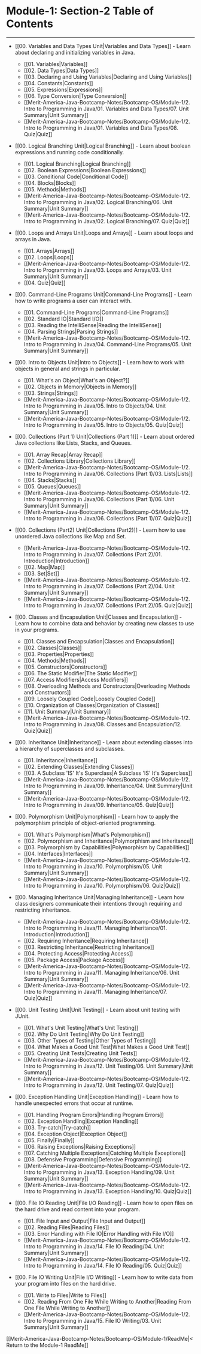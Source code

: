 # Module-1: Section-2 Table of Contents
---

- [[00. Variables and Data Types Unit|Variables and Data Types]] - Learn about declaring and initializing variables in Java.
	- [[01. Variables|Variables]] 
	- [[02. Data Types|Data Types]] 
	- [[03. Declaring and Using Variables|Declaring and Using Variables]] 
	- [[04. Constants|Constants]] 
	- [[05. Expressions|Expressions]] 
	- [[06. Type Conversion|Type Conversion]] 
	- [[Merit-America-Java-Bootcamp-Notes/Bootcamp-OS/Module-1/2. Intro to Programming in Java/01. Variables and Data Types/07. Unit Summary|Unit Summary]] 
	- [[Merit-America-Java-Bootcamp-Notes/Bootcamp-OS/Module-1/2. Intro to Programming in Java/01. Variables and Data Types/08. Quiz|Quiz]] 


- [[00. Logical Branching Unit|Logical Branching]] - Learn about boolean expressions and running code conditionally.
	- [[01. Logical Branching|Logical Branching]] 
	- [[02. Boolean Expressions|Boolean Expressions]]
	- [[03. Conditional Code|Conditional Code]] 
	- [[04. Blocks|Blocks]] 
	- [[05. Methods|Methods]] 
	- [[Merit-America-Java-Bootcamp-Notes/Bootcamp-OS/Module-1/2. Intro to Programming in Java/02. Logical Branching/06. Unit Summary|Unit Summary]] 
	- [[Merit-America-Java-Bootcamp-Notes/Bootcamp-OS/Module-1/2. Intro to Programming in Java/02. Logical Branching/07. Quiz|Quiz]] 


- [[00. Loops and Arrays Unit|Loops and Arrays]] - Learn about loops and arrays in Java.
	- [[01. Arrays|Arrays]] 
	- [[02. Loops|Loops]] 
	- [[Merit-America-Java-Bootcamp-Notes/Bootcamp-OS/Module-1/2. Intro to Programming in Java/03. Loops and Arrays/03. Unit Summary|Unit Summary]] 
	- [[04. Quiz|Quiz]] 


- [[00. Command-Line Programs Unit|Command-Line Programs]] - Learn how to write programs a user can interact with.
	- [[01. Command-Line Programs|Command-Line Programs]] 
	- [[02. Standard IO|Standard I/O]] 
	- [[03. Reading the IntelliSense|Reading the IntelliSense]] 
	- [[04. Parsing Strings|Parsing Strings]] 
	- [[Merit-America-Java-Bootcamp-Notes/Bootcamp-OS/Module-1/2. Intro to Programming in Java/04. Command-Line Programs/05. Unit Summary|Unit Summary]]


- [[00. Intro to Objects Unit|Intro to Objects]] - Learn how to work with objects in general and strings in particular.
	- [[01. What's an Object|What's an Object?]] 
	- [[02. Objects in Memory|Objects in Memory]] 
	- [[03. Strings|Strings]] 
	- [[Merit-America-Java-Bootcamp-Notes/Bootcamp-OS/Module-1/2. Intro to Programming in Java/05. Intro to Objects/04. Unit Summary|Unit Summary]] 
	- [[Merit-America-Java-Bootcamp-Notes/Bootcamp-OS/Module-1/2. Intro to Programming in Java/05. Intro to Objects/05. Quiz|Quiz]] 


- [[00. Collections (Part 1) Unit|Collections (Part 1)]] - Learn about ordered Java collections like Lists, Stacks, and Queues.
	- [[01. Array Recap|Array Recap]] 
	- [[02. Collections Library|Collections Library]] 
	- [[Merit-America-Java-Bootcamp-Notes/Bootcamp-OS/Module-1/2. Intro to Programming in Java/06. Collections (Part 1)/03. Lists|Lists]] 
	- [[04. Stacks|Stacks]] 
	- [[05. Queues|Queues]] 
	- [[Merit-America-Java-Bootcamp-Notes/Bootcamp-OS/Module-1/2. Intro to Programming in Java/06. Collections (Part 1)/06. Unit Summary|Unit Summary]] 
	- [[Merit-America-Java-Bootcamp-Notes/Bootcamp-OS/Module-1/2. Intro to Programming in Java/06. Collections (Part 1)/07. Quiz|Quiz]] 


- [[00. Collections (Part2) Unit|Collections (Part2)]] - Learn how to use unordered Java collections like Map and Set.
	- [[Merit-America-Java-Bootcamp-Notes/Bootcamp-OS/Module-1/2. Intro to Programming in Java/07. Collections (Part 2)/01. Introduction|Introduction]] 
	- [[02. Map|Map]] 
	- [[03. Set|Set]] 
	- [[Merit-America-Java-Bootcamp-Notes/Bootcamp-OS/Module-1/2. Intro to Programming in Java/07. Collections (Part 2)/04. Unit Summary|Unit Summary]] 
	- [[Merit-America-Java-Bootcamp-Notes/Bootcamp-OS/Module-1/2. Intro to Programming in Java/07. Collections (Part 2)/05. Quiz|Quiz]] 


- [[00. Classes and Encapsulation Unit|Classes and Encapsulation]] - Learn how to combine data and behavior by creating new classes to use in your programs.
	- [[01. Classes and Encapsulation|Classes and Encapsulation]] 
	- [[02. Classes|Classes]] 
	- [[03. Properties|Properties]] 
	- [[04. Methods|Methods]] 
	- [[05. Constructors|Constructors]] 
	- [[06. The Static Modifier|The Static Modifier]] 
	- [[07. Access Modifiers|Access Modifiers]] 
	- [[08. Overloading Methods and Constructors|Overloading Methods and Constructors]] 
	- [[09. Loosely Coupled Code|Loosely Coupled Code]] 
	- [[10. Organization of Classes|Organization of Classes]] 
	- [[11. Unit Summary|Unit Summary]] 
	- [[Merit-America-Java-Bootcamp-Notes/Bootcamp-OS/Module-1/2. Intro to Programming in Java/08. Classes and Encapsulation/12. Quiz|Quiz]] 


- [[00. Inheritance Unit|Inheritance]] - Learn about extending classes into a hierarchy of superclasses and subclasses. 
	- [[01. Inheritance|Inheritance]] 
	- [[02. Extending Classes|Extending Classes]] 
	- [[03. A Subclass 'IS' It's Superclass|A Subclass 'IS' It's Superclass]] 
	- [[Merit-America-Java-Bootcamp-Notes/Bootcamp-OS/Module-1/2. Intro to Programming in Java/09. Inheritance/04. Unit Summary|Unit Summary]] 
	- [[Merit-America-Java-Bootcamp-Notes/Bootcamp-OS/Module-1/2. Intro to Programming in Java/09. Inheritance/05. Quiz|Quiz]] 


- [[00. Polymorphism Unit|Polymorphism]] - Learn how to apply the polymorphism principle of object-oriented programming.
	- [[01. What's Polymorphism|What's Polymorphism]] 
	- [[02. Polymorphism and Inheritance|Polymorphism and Inheritance]] 
	- [[03. Polymorphism by Capabilities|Polymorphism by Capabilities]] 
	- [[04. Interfaces|Interfaces]] 
	- [[Merit-America-Java-Bootcamp-Notes/Bootcamp-OS/Module-1/2. Intro to Programming in Java/10. Polymorphism/05. Unit Summary|Unit Summary]] 
	- [[Merit-America-Java-Bootcamp-Notes/Bootcamp-OS/Module-1/2. Intro to Programming in Java/10. Polymorphism/06. Quiz|Quiz]] 


- [[00. Managing Inheritance Unit|Managing Inheritance]] - Learn how class designers communicate their intentions through requiring and restricting inheritance.
	- [[Merit-America-Java-Bootcamp-Notes/Bootcamp-OS/Module-1/2. Intro to Programming in Java/11. Managing Inheritance/01. Introduction|Introduction]] 
	- [[02. Requiring Inheritance|Requiring Inheritance]] 
	- [[03. Restricting Inheritance|Restricting Inheritance]] 
	- [[04. Protecting Access|Protecting Access]] 
	- [[05. Package Access|Package Access]] 
	- [[Merit-America-Java-Bootcamp-Notes/Bootcamp-OS/Module-1/2. Intro to Programming in Java/11. Managing Inheritance/06. Unit Summary|Unit Summary]] 
	- [[Merit-America-Java-Bootcamp-Notes/Bootcamp-OS/Module-1/2. Intro to Programming in Java/11. Managing Inheritance/07. Quiz|Quiz]] 


- [[00. Unit Testing Unit|Unit Testing]] - Learn about unit testing with JUnit.
	- [[01. What's Unit Testing|What's Unit Testing]] 
	- [[02. Why Do Unit Testing|Why Do Unit Testing]] 
	- [[03. Other Types of Testing|Other Types of Testing]] 
	- [[04. What Makes a Good Unit Test|What Makes a Good Unit Test]] 
	- [[05. Creating Unit Tests|Creating Unit Tests]] 
	- [[Merit-America-Java-Bootcamp-Notes/Bootcamp-OS/Module-1/2. Intro to Programming in Java/12. Unit Testing/06. Unit Summary|Unit Summary]] 
	- [[Merit-America-Java-Bootcamp-Notes/Bootcamp-OS/Module-1/2. Intro to Programming in Java/12. Unit Testing/07. Quiz|Quiz]] 


- [[00. Exception Handling Unit|Exception Handling]] - Learn how to handle unexpected errors that occur at runtime.
	- [[01. Handling Program Errors|Handling Program Errors]] 
	- [[02. Exception Handling|Exception Handling]] 
	- [[03. Try-catch|Try-catch]] 
	- [[04. Exception Object|Exception Object]] 
	- [[05. Finally|Finally]] 
	- [[06. Raising Exceptions|Raising Exceptions]] 
	- [[07. Catching Multiple Exceptions|Catching Multiple Exceptions]] 
	- [[08. Defensive Programming|Defensive Programming]] 
	- [[Merit-America-Java-Bootcamp-Notes/Bootcamp-OS/Module-1/2. Intro to Programming in Java/13. Exception Handling/09. Unit Summary|Unit Summary]] 
	- [[Merit-America-Java-Bootcamp-Notes/Bootcamp-OS/Module-1/2. Intro to Programming in Java/13. Exception Handling/10. Quiz|Quiz]] 


- [[00. File IO Reading Unit|File I/O Reading]] - Learn how to open files on the hard drive and read content into your program.
	- [[01. File Input and Output|File Input and Output]] 
	- [[02. Reading Files|Reading Files]] 
	- [[03. Error Handling with File IO|Error Handling with File I/O]] 
	- [[Merit-America-Java-Bootcamp-Notes/Bootcamp-OS/Module-1/2. Intro to Programming in Java/14. File IO Reading/04. Unit Summary|Unit Summary]] 
	- [[Merit-America-Java-Bootcamp-Notes/Bootcamp-OS/Module-1/2. Intro to Programming in Java/14. File IO Reading/05. Quiz|Quiz]] 


- [[00. File IO Writing Unit|File I/O Writing]] - Learn how to write data from your program into files on the hard drive.
	- [[01. Write to Files|Write to Files]] 
	- [[02. Reading From One File While Writing to Another|Reading From One File While Writing to Another]] 
	- [[Merit-America-Java-Bootcamp-Notes/Bootcamp-OS/Module-1/2. Intro to Programming in Java/15. File IO Writing/03. Unit Summary|Unit Summary]] 


[[Merit-America-Java-Bootcamp-Notes/Bootcamp-OS/Module-1/ReadMe|< Return to the Module-1 ReadMe]] 